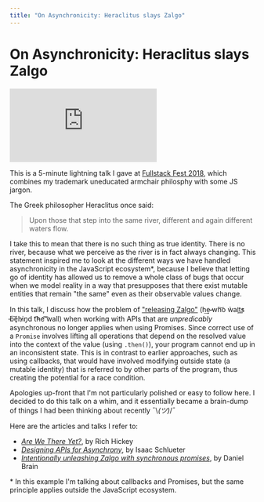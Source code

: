 ```yaml
---
title: "On Asynchronicity: Heraclitus slays Zalgo"
---
```


# On Asynchronicity: Heraclitus slays Zalgo

<iframe src="https://www.youtube.com/embed/C3GvXp4Detk?start=1572" frameborder="0" allow="accelerometer; autoplay; encrypted-media; gyroscope; picture-in-picture" allowfullscreen></iframe><br />

This is a 5-minute lightning talk I gave at [Fullstack Fest 2018](https://www.youtube.com/playlist?list=PLe9psSNJBf75O6abYvvjxhm36_QU9H-f2), which combines my trademark uneducated armchair philosphy with some JS jargon.

The Greek philosopher Heraclitus once said:

> Upon those that step into the same river, different and again different waters flow.

I take this to mean that there is no such thing as true identity. There is no river, because what we perceive as the river is in fact always changing. This statement inspired me to look at the different ways we have handled asynchronicity in the JavaScript ecosystem\*, because I believe that letting go of identity has allowed us to remove a whole class of bugs that occur when we model reality in a way that presupposes that there exist mutable entities that remain "the same" even as their observable values change.

In this talk, I discuss how the problem of ["releasing Zalgo"](http://blog.izs.me/post/59142742143/designing-apis-for-asynchrony) (h͢e̴ ̵wh͝o ẁa̧i̛t̕s͟ ̵b͠ȩhi̷n̡d t͡h̵e͡ ͡wall) when working with APIs that are _unpredicably_ asynchronous no longer applies when using Promises. Since correct use of a `Promise` involves lifting all operations that depend on the resolved value into the context of the value (using `.then()`), your program cannot end up in an inconsistent state. This is in contrast to earlier approaches, such as using callbacks, that would have involved modifying outside state (a mutable identity) that is referred to by other parts of the program, thus creating the potential for a race condition.

Apologies up-front that I'm not particularly polished or easy to follow here. I decided to do this talk on a whim, and it essentially became a brain-dump of things I had been thinking about recently ¯\\_(ツ)_/¯

Here are the articles and talks I refer to:

- [_Are We There Yet?_](https://www.infoq.com/presentations/Are-We-There-Yet-Rich-Hickey), by Rich Hickey
- [_Designing APIs for Asynchrony_](http://blog.izs.me/post/59142742143/designing-apis-for-asynchrony), by Isaac Schlueter
- [_Intentionally unleashing Zalgo with synchronous promises_](https://medium.com/@bluepnume/intentionally-unleashing-zalgo-with-promises-ab3f63ead2fd), by Daniel Brain

\* In this example I'm talking about callbacks and Promises, but the same principle applies outside the JavaScript ecosystem.
